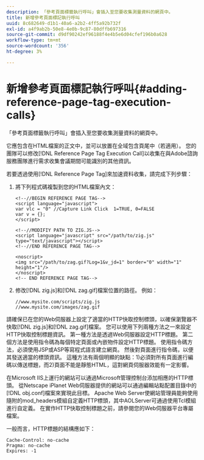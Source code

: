 ```yaml
---
description: 「參考頁面標籤執行呼叫」會插入至您要收集測量資料的網頁中。
title: 新增參考頁面標記執行呼叫
uuid: 8c682649-d1b1-40a6-a2b2-4ff5a92b732f
exl-id: a4f9ab2b-50e8-4e0b-9c87-80dffb697316
source-git-commit: d9df90242ef96188f4e4b5e6d04cfef196b0a628
workflow-type: tm+mt
source-wordcount: '356'
ht-degree: 3%

---
```


# 新增參考頁面標記執行呼叫{#adding-reference-page-tag-execution-calls}

「參考頁面標籤執行呼叫」會插入至您要收集測量資料的網頁中。

它應包含在HTML檔案的正文中，並可以放置在全域包含頁尾中（若適用）。 您的團隊可以修改[!DNL Reference Page Tag Execution Call]以收集在與Adobe諮詢服務團隊進行需求收集會議期間可能識別的其他資訊。

若要透過使用[!DNL Reference Page Tag]來加速資料收集，請完成下列步驟：

1. 將下列程式碼複製到您的HTML檔案內文：

   ```
   <!--//BEGIN REFERENCE PAGE TAG--> 
   <script language="javascript"> 
   var vlc = "0" //Capture Link Click  1=TRUE, 0=FALSE 
   var v = {}; 
   </script> 
   
   <!--//MODIFIY PATH TO ZIG.JS--> 
   <script language="javascript" src="/path/to/zig.js" type="text/javascript"></script> 
   <!--//END REFERENCE PAGE TAG--> 
   
   <noscript> 
   <img src="/path/to/zag.gif?Log=1&v_jd=1" border="0" width="1" height="1"/> 
   </noscript> 
   <!-- END REFERENCE PAGE TAG-->
   ```

1. 修改[!DNL zig.js]和[!DNL zag.gif]檔案位置的路徑。 例如：

   ```
   //www.mysite.com/scripts/zig.js 
   //www.mysite.com/images/zag.gif 
   ```

請確保已在您的Web伺服器上設定了適當的HTTP快取控制標頭，以確保瀏覽器不快取[!DNL zig.js]和[!DNL zag.gif]檔案。 您可以使用下列兩種方法之一來設定HTTP快取控制標題資訊。 第一種方法是透過Web伺服器設定HTTP標題。 第二個方法是使用指令碼為每個特定頁面或內嵌物件設定HTTP標題。 使用指令碼方法，必須使用JSP或ASP等寫程式語言建立網頁。 然後對頁面進行指令碼，以便其發送適當的標頭資訊。 這種方法有兩個明顯的缺點：1)必須對所有頁面進行編碼以傳送標題，而2)頁面不能是靜態HTML，這對網頁伺服器效能有一定影響。

在Microsoft IIS上運行的網站可以通過Microsoft管理控制台添加相應的HTTP標頭。 從Netscape iPlanet Web伺服器提供的網站可以通過編輯站點配置目錄中的[!DNL obj.conf]檔案來實現此目標。 Apache Web Server使網站管理員能夠使用隨附的mod_headers模組自定義HTTP標頭，其中AOLServer可通過使用Tcl模組進行自定義。 在實作HTTP快取控制標題之前，請參閱您的Web伺服器平台專屬檔案。

一般而言，HTTP標題的結構應如下：

```
Cache-Control: no-cache 
Pragma: no-cache 
Expires: -1
```
